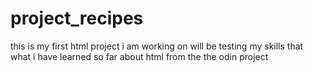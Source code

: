 # project_recipes
this is my first html project i am working on will be testing my skills 
that what i have learned so far about html from the the odin project
 